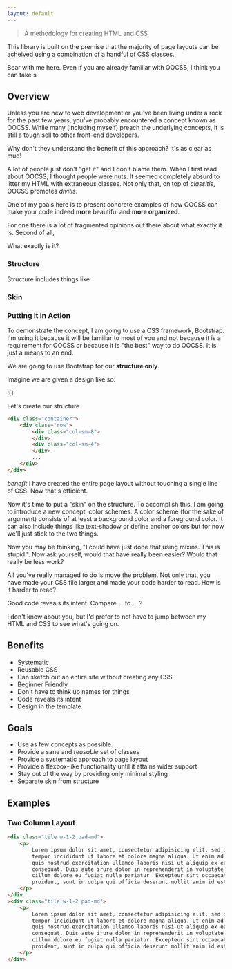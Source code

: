 ```yaml
---
layout: default
---
```


> A methodology for creating HTML and CSS

This library is built on the premise that the majority of page layouts can be acheived using a combination of a handful of CSS classes.

Bear with me here. Even if you are already familiar with OOCSS, I think you can take s

## Overview

Unless you are new to web development or you've been living under a rock for the past few years, you've probably encountered a concept known as OOCSS. While many (including myself) preach the underlying concepts, it is still a tough sell to other front-end developers.

Why don't they understand the benefit of this approach? It's as clear as mud!

A lot of people just don't "get it" and I don't blame them. When I first read about OOCSS, I thought people were nuts. It seemed completely absurd to litter my HTML with extraneous classes. Not only that, on top of *classitis*, OOCSS promotes *divitis*.

One of my goals here is to present concrete examples of how OOCSS can make your code indeed **more** beautiful and **more organized**.

For one there is a lot of fragmented opinions out there about what exactly it is. Second of all, 

What exactly is it?

### Structure

Structure includes things like 

### Skin

### Putting it in Action

To demonstrate the concept, I am going to use a CSS framework, Bootstrap. I'm using it because it will be familiar to most of you and not because it is a requirement for OOCSS or because it is "the best" way to do OOCSS. It is just a means to an end.

We are going to use Bootstrap for our **structure only**.

Imagine we are given a design like so:

![]

Let's create our structure

```html
<div class="container">
	<div class="row">
		<div class="col-sm-8">
		</div>
		<div class="col-sm-4">
		</div>
		...
	</div>
</div>
```

*benefit* I have created the entire page layout without touching a single line of CSS. Now that's efficient.

Now it's time to put a "skin" on the structure. To accomplish this, I am going to introduce a new concept, color schemes. A color scheme (for the sake of argument) consists of at least a background color and a foreground color. It can also include things like text-shadow or define anchor colors but for now we'll just stick to the two things.

Now you may be thinking, "I could have just done that using mixins. This is stupid.". Now ask yourself, would that have really been easier? Would that really be less work?

All you've really managed to do is move the problem. Not only that, you have made your CSS file larger and made your code harder to read. How is it harder to read?

Good code reveals its intent. Compare ... to ... ?

I don't know about you, but I'd prefer to not have to jump between my HTML and CSS to see what's going on.

## Benefits

- Systematic
- Reusable CSS
- Can sketch out an entire site without creating any CSS
- Beginner Friendly
- Don't have to think up names for things
- Code reveals its intent
- Design in the template

## Goals

- Use as few concepts as possible.
- Provide a sane and *reusable* set of classes
- Provide a systematic approach to page layout
- Provide a flexbox-like functionality until it attains wider support
- Stay out of the way by providing only minimal styling
- Separate skin from structure

## Examples

### Two Column Layout

```html
<div class="tile w-1-2 pad-md">
	<p>
		Lorem ipsum dolor sit amet, consectetur adipisicing elit, sed do eiusmod
		tempor incididunt ut labore et dolore magna aliqua. Ut enim ad minim veniam,
		quis nostrud exercitation ullamco laboris nisi ut aliquip ex ea commodo
		consequat. Duis aute irure dolor in reprehenderit in voluptate velit esse
		cillum dolore eu fugiat nulla pariatur. Excepteur sint occaecat cupidatat non
		proident, sunt in culpa qui officia deserunt mollit anim id est laborum.
	</p>
</div
><div class="tile w-1-2 pad-md">
	<p>
		Lorem ipsum dolor sit amet, consectetur adipisicing elit, sed do eiusmod
		tempor incididunt ut labore et dolore magna aliqua. Ut enim ad minim veniam,
		quis nostrud exercitation ullamco laboris nisi ut aliquip ex ea commodo
		consequat. Duis aute irure dolor in reprehenderit in voluptate velit esse
		cillum dolore eu fugiat nulla pariatur. Excepteur sint occaecat cupidatat non
		proident, sunt in culpa qui officia deserunt mollit anim id est laborum.
	</p>
</div>
```